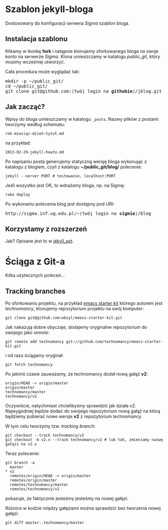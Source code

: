 # Szablon jekyll-bloga

Dostosowany do konfiguracji serwera *Sigma* szablon bloga.


## Instalacja szablonu

Klikamy w ikonkę **fork** i natępnie klonujemy sforkowanego bloga
na swoje konto na serwerze *Sigma*. Klona umieszczamy w katalogu
*public_git*, który musimy wcześniej utworzyć.

Cała procedura może wyglądać tak:

<pre>mkdir -p ~/public_git/
cd ~/public_git/
git clone git@github.com:⟨twój login na <b>githubie</b>⟩/jblog.git blog
</pre>


## Jak zacząć?

Wpisy do bloga umieszczamy w katalogu `_posts`.
Nazwy plików z postami tworzymy według schematu:

    rok-miesiąc-dzień-tytuł.md

na przykład:

    2013-02-29-jekyll-howto.md

Po napisaniu posta generujemy statyczną wersję bloga wykonując z
katalogu z blogiem, czyli z katalogu **~/public_git/blog/** polecenie:

    jekyll --server PORT # testowanie, localhost:PORT

Jeśli wszystko jest OK, to wdrażamy bloga, np. na Sigmę:

    rake deploy

Po wykonaniu polecenia blog jest dostępny pod URI:

<pre>http://sigma.inf.ug.edu.pl/~⟨twój login na <b>sigmie</b>⟩/blog
</pre>


## Korzystamy z rozszerzeń

Jak? Opisane jest to w [jekyll_ext](http://github.com/rfelix/jekyll_ext).


# Ściąga z Git-a

Kilka użytecznych poleceń…

## Tracking branches

Po sforkowaniu projektu, na przykład
[emacs starter kit](https://github.com/technomancy/emacs-starter-kit)
którego autorem jest *technomancy*, klonujemy repozytorium
projektu na swój komputer:

    git clone git@github.com:wbzyl/emacs-starter-kit.git

Jak nakazują dobre obyczaje, dodajemy oryginalne repozytorium
do swojego jako *remote*:

    git remote add technomancy git://github.com/technomancy/emacs-starter-kit.git

i od razu ściągamy oryginał:

    git fetch technomancy

Po jakimś czasie zauważamy, że technomancy dodał nową gałąź **v2**:

    origin/HEAD -> origin/master
    origin/master
    technomancy/master
    technomancy/v2

Oczywiście, natychmiast chcielibyśmy sprawdzić jak działa v2.
Najwygodniej będzie dodać do swojego repozytorium nową gałąź
na którą będziemy pobierać nowe wersje **v2** z repozytorium technomancy.

W tym celu tworzymy tzw. *tracking branch*:

    git checkout --track technomancy/v2
    git checkout -b v2.x --track technomancy/v2 # lub tak, zmieniamy nazwę gałęzi na v2.x

Teraz polecenie:

    git branch -a
      master
    * v2
      remotes/origin/HEAD -> origin/master
      remotes/origin/master
      remotes/technomancy/master
      remotes/technomancy/v2

pokazuje, że faktycznie jesteśmy jesteśmy na nowej gałęzi.

Różnice w kodzie między gałęziami można sprawdzić bez tworzenia
nowej gałęzi:

    git diff master..technomancy/master
